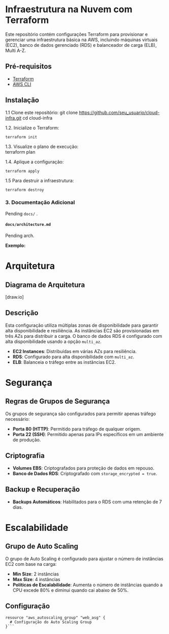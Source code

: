 # Infraestrutura na Nuvem com Terraform

Este repositório contém configurações Terraform para provisionar e gerenciar uma infraestrutura básica na AWS, incluindo máquinas virtuais (EC2), banco de dados gerenciado (RDS) e balanceador de carga (ELB), Multi A-Z.

## Pré-requisitos

- [Terraform](https://www.terraform.io/downloads.html)
- [AWS CLI](https://docs.aws.amazon.com/cli/latest/userguide/install-cliv2.html)

## Instalação

1.1 Clone este repositório:
   git clone https://github.com/seu_usuario/cloud-infra.git
   cd cloud-infra

1.2. Inicialize o Terraform:

    terraform init

1.3. Visualize o plano de execução:  
    terraform plan

1.4. Aplique a configuração:

    terraform apply

1.5 Para destruir a infraestrutura:

    terraform destroy


### 3. **Documentação Adicional**

Pending `docs/` .

#### **`docs/architecture.md`**

Pending arch.

**Exemplo:**

# Arquitetura

## Diagrama de Arquitetura

[draw.io]

## Descrição

Esta configuração utiliza múltiplas zonas de disponibilidade para garantir alta disponibilidade e resiliência. As instâncias EC2 são provisionadas em três AZs para distribuir a carga. O banco de dados RDS é configurado com alta disponibilidade usando a opção `multi_az`.

- **EC2 Instances**: Distribuídas em várias AZs para resiliência.
- **RDS**: Configurado para alta disponibilidade com `multi_az`.
- **ELB**: Balanceia o tráfego entre as instâncias EC2.


# Segurança

## Regras de Grupos de Segurança

Os grupos de segurança são configurados para permitir apenas tráfego necessário:
- **Porta 80 (HTTP)**: Permitido para tráfego de qualquer origem.
- **Porta 22 (SSH)**: Permitido apenas para IPs específicos em um ambiente de produção.

## Criptografia

- **Volumes EBS**: Criptografados para proteção de dados em repouso.
- **Banco de Dados RDS**: Criptografado com `storage_encrypted = true`.

## Backup e Recuperação

- **Backups Automáticos**: Habilitados para o RDS com uma retenção de 7 dias.

# Escalabilidade

## Grupo de Auto Scaling

O grupo de Auto Scaling é configurado para ajustar o número de instâncias EC2 com base na carga:

- **Min Size**: 2 instâncias
- **Max Size**: 4 instâncias
- **Políticas de Escalabilidade**: Aumenta o número de instâncias quando a CPU excede 80% e diminui quando cai abaixo de 50%.

## Configuração

```hcl
resource "aws_autoscaling_group" "web_asg" {
  # Configuração do Auto Scaling Group
}```


